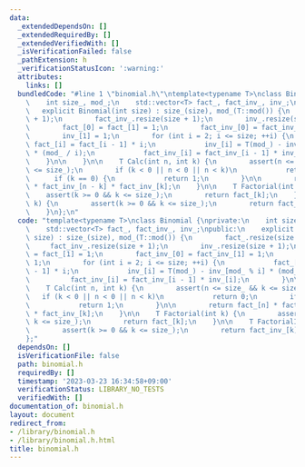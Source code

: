 ```yaml
---
data:
  _extendedDependsOn: []
  _extendedRequiredBy: []
  _extendedVerifiedWith: []
  _isVerificationFailed: false
  _pathExtension: h
  _verificationStatusIcon: ':warning:'
  attributes:
    links: []
  bundledCode: "#line 1 \"binomial.h\"\ntemplate<typename T>\nclass Binomial {\nprivate:\n\
    \    int size_, mod_;\n    std::vector<T> fact_, fact_inv_, inv_;\npublic:\n \
    \   explicit Binomial(int size) : size_(size), mod_(T::mod()) {\n        fact_.resize(size\
    \ + 1);\n        fact_inv_.resize(size + 1);\n        inv_.resize(size + 1);\n\
    \        fact_[0] = fact_[1] = 1;\n        fact_inv_[0] = fact_inv_[1] = 1;\n\
    \        inv_[1] = 1;\n        for (int i = 2; i <= size; ++i) {\n           \
    \ fact_[i] = fact_[i - 1] * i;\n            inv_[i] = T(mod_) - inv_[mod_ % i]\
    \ * (mod_ / i);\n            fact_inv_[i] = fact_inv_[i - 1] * inv_[i];\n    \
    \    }\n\n    }\n\n    T Calc(int n, int k) {\n        assert(n <= size_ && k\
    \ <= size_);\n        if (k < 0 || n < 0 || n < k)\n            return 0;\n  \
    \      if (k == 0) {\n            return 1;\n        }\n\n        return fact_[n]\
    \ * fact_inv_[n - k] * fact_inv_[k];\n    }\n\n    T Factorial(int k) {\n    \
    \    assert(k >= 0 && k <= size_);\n        return fact_[k];\n    }\n\n    T FactorialInv(int\
    \ k) {\n        assert(k >= 0 && k <= size_);\n        return fact_inv_[k];\n\
    \    }\n};\n"
  code: "template<typename T>\nclass Binomial {\nprivate:\n    int size_, mod_;\n\
    \    std::vector<T> fact_, fact_inv_, inv_;\npublic:\n    explicit Binomial(int\
    \ size) : size_(size), mod_(T::mod()) {\n        fact_.resize(size + 1);\n   \
    \     fact_inv_.resize(size + 1);\n        inv_.resize(size + 1);\n        fact_[0]\
    \ = fact_[1] = 1;\n        fact_inv_[0] = fact_inv_[1] = 1;\n        inv_[1] =\
    \ 1;\n        for (int i = 2; i <= size; ++i) {\n            fact_[i] = fact_[i\
    \ - 1] * i;\n            inv_[i] = T(mod_) - inv_[mod_ % i] * (mod_ / i);\n  \
    \          fact_inv_[i] = fact_inv_[i - 1] * inv_[i];\n        }\n\n    }\n\n\
    \    T Calc(int n, int k) {\n        assert(n <= size_ && k <= size_);\n     \
    \   if (k < 0 || n < 0 || n < k)\n            return 0;\n        if (k == 0) {\n\
    \            return 1;\n        }\n\n        return fact_[n] * fact_inv_[n - k]\
    \ * fact_inv_[k];\n    }\n\n    T Factorial(int k) {\n        assert(k >= 0 &&\
    \ k <= size_);\n        return fact_[k];\n    }\n\n    T FactorialInv(int k) {\n\
    \        assert(k >= 0 && k <= size_);\n        return fact_inv_[k];\n    }\n\
    };"
  dependsOn: []
  isVerificationFile: false
  path: binomial.h
  requiredBy: []
  timestamp: '2023-03-23 16:34:58+09:00'
  verificationStatus: LIBRARY_NO_TESTS
  verifiedWith: []
documentation_of: binomial.h
layout: document
redirect_from:
- /library/binomial.h
- /library/binomial.h.html
title: binomial.h
---
```

